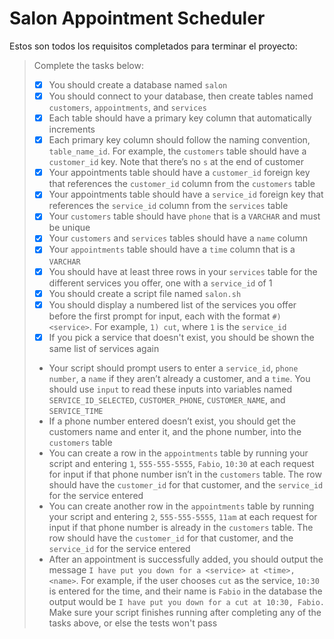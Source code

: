 # Salon Appointment Scheduler

Estos son todos los requisitos completados para terminar el proyecto:

> Complete the tasks below:
> - [x] You should create a database named `salon`
> - [x] You should connect to your database, then create tables named `customers`, `appointments`, and `services`
> - [x] Each table should have a primary key column that automatically increments
> - [x] Each primary key column should follow the naming convention, `table_name_id`. For example, the `customers` table should have a `customer_id` key. Note that there’s no `s` at the end of customer
> - [x] Your appointments table should have a `customer_id` foreign key that references the `customer_id` column from the `customers` table
> - [x] Your appointments table should have a `service_id` foreign key that references the `service_id` column from the `services` table
> - [x] Your `customers` table should have `phone` that is a `VARCHAR` and must be unique
> - [x] Your `customers` and `services` tables should have a `name` column
> - [x] Your `appointments` table should have a `time` column that is a `VARCHAR`
> - [x] You should have at least three rows in your `services` table for the different services you offer, one with a `service_id` of 1
> - [x] You should create a script file named `salon.sh`
> - [x] You should display a numbered list of the services you offer before the first prompt for input, each with the format `#) <service>`. For example, `1) cut`, where `1` is the `service_id`
> - [x] If you pick a service that doesn't exist, you should be shown the same list of services again
> - Your script should prompt users to enter a `service_id`, `phone number`, a `name` if they aren’t already a customer, and a `time`. You should use `input` to read these inputs into variables named `SERVICE_ID_SELECTED`, `CUSTOMER_PHONE`, `CUSTOMER_NAME`, and `SERVICE_TIME`
> - If a phone number entered doesn’t exist, you should get the customers name and enter it, and the phone number, into the `customers` table
> - You can create a row in the `appointments` table by running your script and entering `1`, `555-555-5555`, `Fabio`, `10:30` at each request for input if that phone number isn’t in the `customers` table. The row should have the `customer_id` for that customer, and the `service_id` for the service entered
> - You can create another row in the `appointments` table by running your script and entering `2`, `555-555-5555`, `11am` at each request for input if that phone number is already in the `customers` table. The row should have the `customer_id` for that customer, and the `service_id` for the service entered
> - After an appointment is successfully added, you should output the message `I have put you down for a <service> at <time>, <name>`. For example, if the user chooses `cut` as the service, `10:30` is entered for the time, and their name is `Fabio` in the database the output would be `I have put you down for a cut at 10:30, Fabio.` Make sure your script finishes running after completing any of the tasks above, or else the tests won't pass